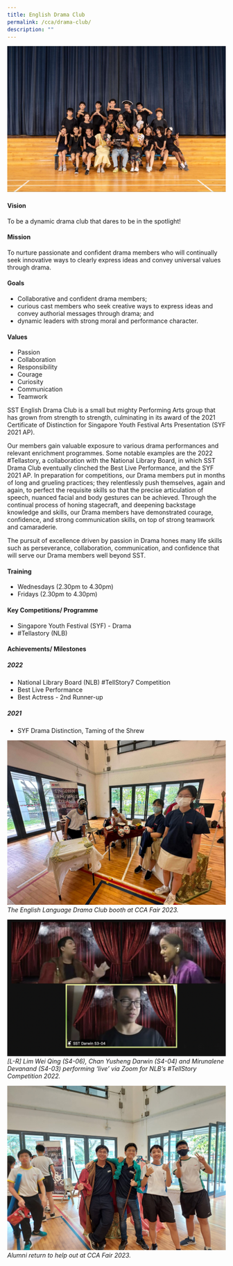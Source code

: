 ```yaml
---
title: English Drama Club
permalink: /cca/drama-club/
description: ""
---
```

![](/images/CCA/drama%2002.jpg)
#### Vision
To be a dynamic drama club that dares to be in the spotlight!

#### Mission
To nurture passionate and confident drama members who will continually seek innovative ways to clearly express ideas and convey universal values through drama.

#### Goals
*   Collaborative and confident drama members;
*   curious cast members who seek creative ways to express ideas and convey authorial messages through drama; and
*   dynamic leaders with strong moral and performance character.
    
#### Values 
*   Passion 
*   Collaboration 
*   Responsibility
*   Courage
*   Curiosity
*   Communication
*   Teamwork
    
SST English Drama Club is a small but mighty Performing Arts group that has grown from strength to strength, culminating in its award of the 2021 Certificate of Distinction for Singapore Youth Festival Arts Presentation (SYF 2021 AP). 

Our members gain valuable exposure to various drama performances and relevant enrichment programmes. Some notable examples are the 2022 #Tellastory, a collaboration with the National Library Board, in which SST Drama Club eventually clinched the Best Live Performance, and the SYF 2021 AP. In preparation for competitions, our Drama members put in months of long and grueling practices; they relentlessly push themselves, again and again, to perfect the requisite skills so that the precise articulation of speech, nuanced facial and body gestures can be achieved. Through the continual process of honing stagecraft, and deepening backstage knowledge and skills, our Drama members have demonstrated courage, confidence, and strong communication skills, on top of strong teamwork and camaraderie.

The pursuit of excellence driven by passion in Drama hones many life skills such as perseverance, collaboration, communication, and confidence that will serve our Drama members well beyond SST.

#### Training 

*   Wednesdays (2.30pm to 4.30pm)
*   Fridays (2.30pm to 4.30pm)

#### Key Competitions/ Programme
*   Singapore Youth Festival (SYF) - Drama
*   #Tellastory (NLB)
    
#### Achievements/ Milestones
##### 2022
*   National Library Board (NLB) #TellStory7 Competition
*   Best Live Performance
*   Best Actress - 2nd Runner-up

##### 2021
*   SYF Drama Distinction, Taming of the Shrew


![](/images/CCA/drama%2001.png) 
*The English Language Drama Club booth at CCA Fair 2023.*

![](/images/CCA/drama%2003.png)
*\[L-R\] Lim Wei Qing (S4-06), Chan Yusheng Darwin (S4-04) and Mirunalene Devanand (S4-03) performing ‘live’ via Zoom for NLB’s #TellStory Competition 2022.*

![](/images/CCA/drama%2004.jpg)
*Alumni return to help out at CCA Fair 2023.*